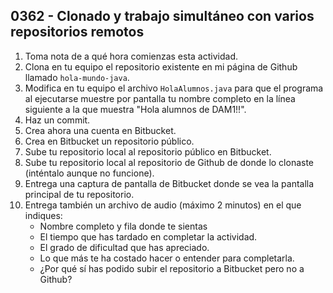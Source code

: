 ## 0362 - Clonado y trabajo simultáneo con varios repositorios remotos

1. Toma nota de a qué hora comienzas esta actividad.
2. Clona en tu equipo el repositorio existente en mi página de Github llamado `hola-mundo-java`.
3. Modifica en tu equipo el archivo `HolaAlumnos.java` para que el programa al ejecutarse muestre por pantalla tu nombre completo en la línea siguiente a la que muestra "Hola alumnos de DAM1!!".
4. Haz un commit.
2. Crea ahora una cuenta en Bitbucket.
5. Crea en Bitbucket un repositorio público.
3. Sube tu repositorio local al repositorio público en Bitbucket.
4. Sube tu repositorio local al repositorio de Github de donde lo clonaste (inténtalo aunque no funcione).
3. Entrega una captura de pantalla de Bitbucket donde se vea la pantalla principal de tu repositorio.
5. Entrega también un archivo de audio (máximo 2 minutos) en el que indiques:
    - Nombre completo y fila donde te sientas
    - El tiempo que has tardado en completar la actividad. 
    - El grado de dificultad que has apreciado.  
    - Lo que más te ha costado hacer o entender para completarla.
    - ¿Por qué sí has podido subir el repositorio a Bitbucket pero no a Github?
